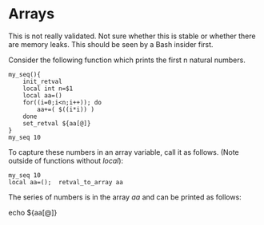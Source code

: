 # Arrays

This is not really validated. Not sure whether this is stable or whether there are memory leaks.
This should be seen by a Bash insider first.

Consider the following function which prints the first n natural numbers.

    my_seq(){
        init_retval
        local int n=$1
        local aa=()
        for((i=0;i<n;i++)); do
            aa+=( $((i*i)) )
        done
        set_retval ${aa[@]}
    }
    my_seq 10



To capture these numbers in an array variable, call it as follows. (Note outside of functions without *local*):


    my_seq 10
    local aa=();  retval_to_array aa

The series of numbers is in the array *aa* and can be printed as follows:

echo ${aa[@]}

